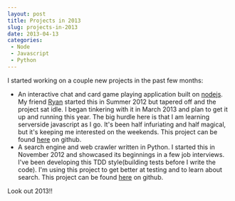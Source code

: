 ```yaml
---
layout: post
title: Projects in 2013
slug: projects-in-2013
date: 2013-04-13
categories:
 - Node
 - Javascript
 - Python
---
```


I started working on a couple new projects in the past few months:


 * An interactive chat and card game playing application built on <a href="http://www.nodejs.org">nodejs</a>. My friend <a href="http://www.github.com/mrryanjohnston">Ryan</a> started this in Summer 2012 but tapered off and the project sat idle. I began tinkering with it in March 2013 and plan to get it up and running this year. The big hurdle here is that I am learning serverside javascript as I go. It's been half infuriating and half magical, but it's keeping me interested on the weekends. This project can be found <a href="http://www.github.com/mrryanjohnston/Canvas-Fun/">here</a> on github.
 * A search engine and web crawler written in Python. I started this in November 2012 and showcased its beginnings in a few job interviews. I've been developing this TDD style(building tests before I write the code). I'm using this project to get better at testing and to learn about search. This project can be found <a href="http://www.github.com/gmiller2007/Py-Webscraper">here</a> on github.


Look out 2013!!
